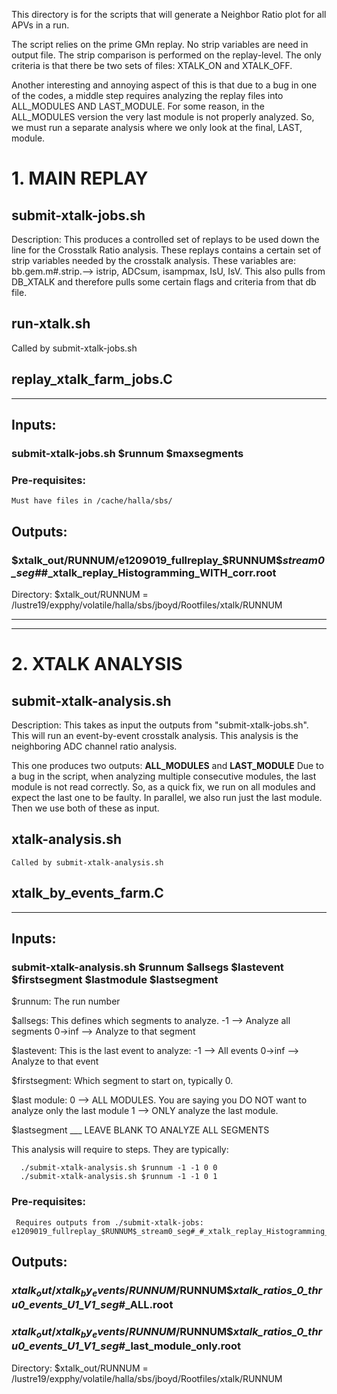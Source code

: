 This directory is for the scripts that will generate a Neighbor Ratio plot for all APVs in a run.

The script relies on the prime GMn replay. No strip variables are need in output file. The strip comparison is performed on the replay-level.
The only criteria is that there be two sets of files: XTALK_ON and XTALK_OFF.

Another interesting and annoying aspect of this is that due to a bug in one of the codes, a middle step requires analyzing the replay files into ALL_MODULES AND LAST_MODULE. For some reason, in the ALL_MODULES version the very last module is not properly analyzed. So, we must run a separate analysis where we only look at the final, LAST, module.

# 1. MAIN REPLAY

  ## submit-xtalk-jobs.sh

  Description: This produces a controlled set of replays to be used down the line for the Crosstalk Ratio analysis. These replays contains a certain set of strip variables needed by the crosstalk analysis. 
  These variables are: bb.gem.m#.strip.--> istrip, ADCsum, isampmax, IsU, IsV.
  This also pulls from DB_XTALK and therefore pulls some certain flags and criteria from that db file.

  ## run-xtalk.sh

   Called by submit-xtalk-jobs.sh
   
  ## replay_xtalk_farm_jobs.C
   
  -------------------------------------------------------------------
  ## Inputs:
  
  ### submit-xtalk-jobs.sh $runnum $maxsegments
  
  ### Pre-requisites:
  
    Must have files in /cache/halla/sbs/ 

  ## Outputs:
  
  ### $xtalk_out/RUNNUM/e1209019_fullreplay_$RUNNUM$_stream0_seg#_#_xtalk_replay_Histogramming_WITH_corr.root
  
  Directory:  $xtalk_out/RUNNUM = /lustre19/expphy/volatile/halla/sbs/jboyd/Rootfiles/xtalk/RUNNUM

--------------------------------------------------------------------------------------------------------------------------------------
--------------------------------------------------------------------------------------------------------------------------------------
   
# 2. XTALK ANALYSIS

  ## submit-xtalk-analysis.sh
  
  Description: This takes as input the outputs from "submit-xtalk-jobs.sh". This will run an event-by-event crosstalk analysis. This analysis is the neighboring ADC channel ratio analysis.
  
  This one produces two outputs: **ALL_MODULES** and **LAST_MODULE**
  Due to a bug in the script, when analyzing multiple consecutive modules, the last module is not read correctly. So, as a quick fix, we run on all modules and expect the last one to be faulty. In parallel, we also run just the last module. Then we use both of these as input. 
  
  ## xtalk-analysis.sh
    Called by submit-xtalk-analysis.sh  
    
  ## xtalk_by_events_farm.C
  
 -------------------------------------------------------------------
 
  ## Inputs:
  
  ### submit-xtalk-analysis.sh $runnum $allsegs $lastevent  $firstsegment $lastmodule $lastsegment
  
  $runnum: The run number
  
  $allsegs: This defines which segments to analyze. 
    -1 --> Analyze all segments
    0->inf --> Analyze to that segment
   
  $lastevent: This is the last event to analyze:
    -1 --> All events
    0->inf --> Analyze to that event
    
  $firstsegment: Which segment to start on, typically 0.
  
  $last module:
    0 --> ALL MODULES. You are saying you DO NOT want to analyze only the last module
    1 --> ONLY analyze the last module.
    
  $lastsegment
    ___ LEAVE BLANK TO ANALYZE ALL SEGMENTS
    
  This analysis will require to steps. They are typically:
  
      ./submit-xtalk-analysis.sh $runnum -1 -1 0 0
      ./submit-xtalk-analysis.sh $runnum -1 -1 0 1
      
  
  ### Pre-requisites:
  
     Requires outputs from ./submit-xtalk-jobs: e1209019_fullreplay_$RUNNUM$_stream0_seg#_#_xtalk_replay_Histogramming_WITH_corr.root
     
  ## Outputs:
  
  ### $xtalk_out/xtalk_by_events/RUNNUM/$RUNNUM$_xtalk_ratios_0_thru0_events_U1_V1_seg_#_ALL.root
  ### $xtalk_out/xtalk_by_events/RUNNUM/$RUNNUM$_xtalk_ratios_0_thru0_events_U1_V1_seg_#_last_module_only.root
  
  Directory:  $xtalk_out/RUNNUM = /lustre19/expphy/volatile/halla/sbs/jboyd/Rootfiles/xtalk/RUNNUM
